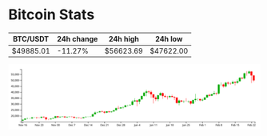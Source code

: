 # Bitcoin Stats

BTC/USDT|24h change|24h high|24h low|
|---|---|---|---|
|$49885.01|-11.27%|$56623.69|$47622.00|

<img src="./chart.svg">
